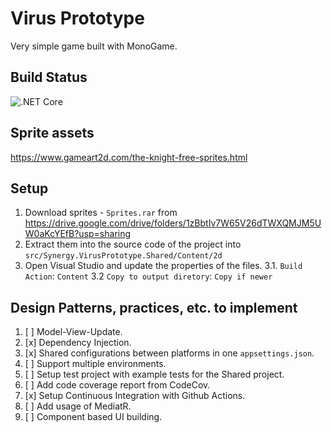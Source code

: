# Virus Prototype
Very simple game built with MonoGame.

## Build Status
![.NET Core](https://github.com/StanislavChankov/virus-prototype/workflows/.NET%20Core/badge.svg)

## Sprite assets
https://www.gameart2d.com/the-knight-free-sprites.html

## Setup
1. Download sprites - `Sprites.rar` from https://drive.google.com/drive/folders/1zBbtIv7W65V26dTWXQMJM5UW0aKcYEfB?usp=sharing
2. Extract them into the source code of the project into `src/Synergy.VirusPrototype.Shared/Content/2d`
3. Open Visual Studio and update the properties of the files.
3.1. `Build Action`: `Content`
3.2 `Copy to output diretory`: `Copy if newer`

## Design Patterns, practices, etc. to implement
1. [ ] Model-View-Update.
2. [x] Dependency Injection.
3. [x] Shared configurations between platforms in one `appsettings.json`.
4. [ ] Support multiple environments.
5. [ ] Setup test project with example tests for the Shared project.
6. [ ] Add code coverage report from CodeCov.
7. [x] Setup Continuous Integration with Github Actions.
8. [ ] Add usage of MediatR.
9. [ ] Component based UI building.

